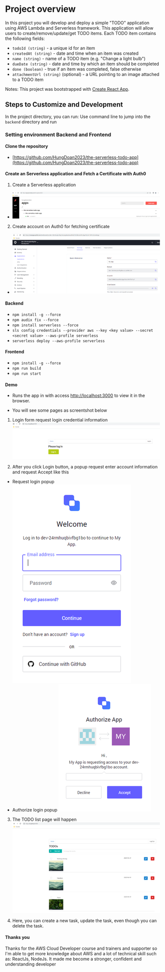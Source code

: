 # Project overview
In this project you will develop and deploy a simple "TODO" application using AWS Lambda and Serverless framework. This application will allow users to create/remove/update/get TODO items. Each TODO item contains the following fields:

* `todoId (string)` - a unique id for an item
* `createdAt (string)` - date and time when an item was created
* `name (string)` - name of a TODO item (e.g. "Change a light bulb")
* `dueDate (string)` - date and time by which an item should be completed
* `done (boolean)` - true if an item was completed, false otherwise
* `attachmentUrl (string)` (optional) - a URL pointing to an image attached to a TODO item

Notes: This project was bootstrapped with [Create React App](https://github.com/facebook/create-react-app).

## Steps to Customize and Development

In the project directory, you can run:
Use command line to jump into the `backend` directory and run
### Setting environment Backend and Frontend
#### Clone the repository
* [https://github.com/HungDoan2023/the-serverless-todo-app](https://github.com/HungDoan2023/the-serverless-todo-app)

#### Create an Serverless application and Fetch a Certificate with Auth0
1. Create a Serverless application
* ![Create Serverless application](images/create-new-app-serverless.PNG)

2. Create account on Auth0 for fetching certificate
* ![Fetch certificate](images/create-authorize-account-with-auth0.PNG)


#### Backend
* `npm install -g --force`
* `npm audix fix --force`
* `npm install serverless --force`
* `sls config credentials --provider aws --key <key value> --secret <secret value> --aws-profile serverless`
* `serverless deploy --aws-profile serverless`

#### Frontend
* `npm install -g --force`
* `npm run build`
* `npm run start`

#### Demo
* Runs the app in with access [http://localhost:3000](http://localhost:3000) to view it in the browser.

* You will see some pages as screentshot below
1. Login form request login credential information
![Login form request login credential information](images/login-form.PNG)

2. After you click Login button, a popup request enter account information and request Accept like this
* Request login popup
![Request login popup](images/request-login-popup.PNG)
* Authorize login popup
![Authorize login popup](images/authorize-login-popup.PNG)

3. The TODO list page will happen
![TODO list page](images/todo-list-page.PNG)

4. Here, you can create a new task, update the task, even though you can delete the task.

#### Thanks you
Thanks for the AWS Cloud Developer course and trainers and supporter so I'm able to get more knowledge about AWS and a lot of technical skill such as: ReactJs, NodeJs. It made me become a stronger, confident and understanding developer

